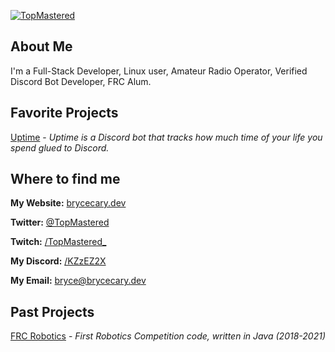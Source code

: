 [![TopMastered](https://assets.brycecary.dev/banner/banner_black.png)](https://brycecary.dev)

## About Me

I'm a Full-Stack Developer, Linux user, Amateur Radio Operator, Verified Discord Bot Developer, FRC Alum.

## Favorite Projects
[Uptime](https://adduptime.net) - _Uptime is a Discord bot that tracks how much time of your life you spend glued to Discord._

## Where to find me

**My Website:** [brycecary.dev](https://brycecary.dev)

**Twitter:** [@TopMastered](https://twitter.com/TopMastered)

**Twitch:** [/TopMastered_](https://twitch.tv/topmastered_)

**My Discord:** [/KZzEZ2X](https://discord.gg/KZzEZ2X)

**My Email:** [bryce@brycecary.dev](mailto:bryce@brycecary.dev)

## Past Projects
[FRC Robotics](https://github.com/cavineers) - _First Robotics Competition code, written in Java (2018-2021)_
